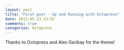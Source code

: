 ```yaml
---
layout: post
title: "First post - Up and Running with Octopress"
date: 2013-05-23 13:55
comments: true
categories: Octopress
---
```


Thanks to Octopress and Alex Garibay for the theme!